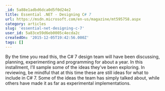```yaml
---
_id: 5a88e1adbd6dca0d5f0d24e2
title: Essential .NET - Designing C# 7
url: https://msdn.microsoft.com/en-us/magazine/mt595758.aspx
category: articles
slug: 'essential-net-designing-c-7'
user_id: 5a83ce59d6eb0005c4ecda2c
createdOn: '2015-12-05T19:42:56.000Z'
tags: []
---
```


By the time you read this, the C# 7 design team will have been discussing, planning, experimenting and programming for about a year. In this installment, I’ll sample some of the ideas they’ve been exploring. In reviewing, be mindful that at this time these are still ideas for what to include in C# 7. Some of the ideas the team has simply talked about, while others have made it as far as experimental implementations.
